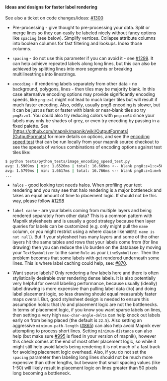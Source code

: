 #### Ideas and designs for faster label rendering

See also a ticket on code changes/ideas: [#1300](https://github.com/mapnik/mapnik/issues/1300)

* Pre-processing - give thought to pre-processing your data. Split or merge lines so they can easily be labeled nicely without fancy options like `spacing` (see below). Simplify vertices. Collapse attribute columns into boolean columns for fast filtering and lookups. Index those columns.

* `spacing` - do not use this parameter if you can avoid it - see [#1299](https://github.com/mapnik/mapnik/issues/1299). It can help achieve repeated labels along long lines, but this can also be achieved by splitting lines into more segments or breaking multilinestrings into linestrings. 

* `encoding` - if rendering labels separately from other data - no background, polygons, lines - then tiles may be majority blank. In this case alternative encoding options may provide significantly encoding speeds, like `png:z=1` might not lead to much larger tiles but will result if much faster encoding. Also, oddly, usually png8 encoding is slower, but it can be just as fast or faster with blank or near-blank tiles so try `png8:z=1`. You could also try reducing colors with `png:c=64` since your labels may only be shades of grey, or even try encoding by passing in a fixed palette. See [https://github.com/mapnik/mapnik/wiki/OutputFormats](OutputFormats) for more details on options, and see the [encoding speed test](https://github.com/mapnik/mapnik/blob/master/tests/python_tests/image_encoding_speed_test.py) that can be run locally from your mapnik source checkout to see the speeds of various combinations of encoding options against test tiles like:

```sh
$ python tests/python_tests/image_encoding_speed_test.py
avg: 1.5909ms | min: 1.6526ms | total: 16.669ms <-- blank png8:z=1:c=50:m=h
avg: 1.5799ms | min: 1.6617ms | total: 16.766ms <-- blank png8:z=1:m=h
...
```

* `halos` - good looking text needs halos. When profiling your text rendering and you may see that halo rendering is a major bottleneck and takes an equal amount of time to placement logic. If should not be this way, please follow [#1298](https://github.com/mapnik/mapnik/issues/1298)

* `label cache` - are your labels coming from multiple layers and being rendered separately from other data? This is a common pattern with Mapnik stylesheets and is usually a good strategy because then layer queries for labels can be customized (e.g. only might pull the `name` column, or you might restrict using a where clause like `WHERE name is not null`). But if your stylesheet has many layers and some of the other layers hit the same tables and rows that your labels come from (for line drawing) then you can reduce the i/o burden on the database by moving your `TextSymbolizer` to the same `Rule` as your `LineSymbolizer`. Then the problem becomes that some labels with get rendered underneath some lines. This is where label caching could help, see: [#870](https://github.com/mapnik/mapnik/issues/870).

* Want sparse labels? Only rendering a few labels here and there is often stylistically desirable over rendering dense labels. It is also potentially very helpful for overall labeling performance, because usually (ideally) label drawing is more expensive than pulling label data (i/o) and doing label placement logic, so less drawing should equal measurably faster maps overall. But, good stylesheet design is needed to ensure this assumption holds: that i/o and placement logic are not the bottlenecks. In terms of placement logic, if you know you want sparse labels on lines, then setting a very high `max-char-angle-delta` can help knock out labels early on from being placed (the default is `22.5`). Also setting an aggressive `minimum-path-length` ([#865](https://github.com/mapnik/mapnik/issues/865)) can also help avoid Mapnik ever attempting to process short lines. Setting `minimum-distance` can also help (but make sure [#995](https://github.com/mapnik/mapnik/issues/995) is fixed in your version of mapnik), however this check comes at the end of most other placement logic, so while it might still help avoid labels being rendering it is not much of a fast track for avoiding placement logic overhead. Also, if you do not set the `spacing` parameter then labeling long lines should not be much more expensive than other lengths, but beware that small spacing values (like 1-50) will likely result in placement logic on lines greater than 50 pixels long becoming a bottleneck.